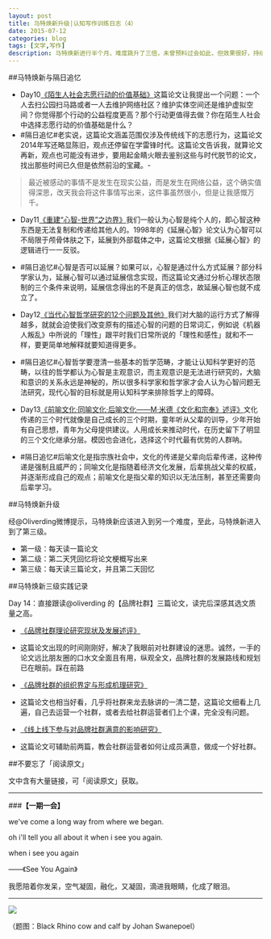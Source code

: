 ```yaml
---
layout: post
title: 马特焕新升级|认知写作训练日志（4）
date: 2015-07-12
categories: blog
tags: [文学,写作]
description: 马特焕新进行半个月，难度跳升了三倍，未曾预料过会如此，但效果很好，持续下去的效果会更好。
---
```


##马特焕新与隔日追忆


- Day10[《陌生人社会志愿行动的价值基础》](http://www.nssd.org/articles/article_detail.aspx?id=661741243)这篇论文让我提出一个问题：一个人去扫公园扫马路或者一人去维护网络社区？维护实体空间还是维护虚拟空间？你觉得那个行动的公益程度更高？那个行动更值得去做？你在陌生人社会中选择志愿行动的价值基础是什么？
 - #隔日追忆#老实说，这篇论文涵盖范围仅涉及传统线下的志愿行为，这篇论文2014年写还略显陈旧，观点还停留在学雷锋时代。这篇论文告诉我，就算论文再新，观点也可能没有进步，要用起金睛火眼去鉴别这些与时代脱节的论文，找出那些时间已久但是依然前沿的宝藏。- 

 >最近被感动的事情不是发生在现实公益，而是发生在网络公益，这个确实值得深思，改天我会将这件事情写出来，这件事虽然很小，但是让我感慨万千。


- Day11[《重建“心智-世界”之边界》](http://www.nssd.org/articles/Article_Read.aspx?id=49585495)我们一般认为心智是纯个人的，即心智这种东西是无法复制和传递给其他人的。1998年的《延展心智》论文认为心智可以不局限于颅骨体肤之下，延展到外部载体之中，这篇论文根据《延展心智》的逻辑进行一一反驳。
 - #隔日追忆#心智是否可以延展？如果可以，心智是通过什么方式延展？部分科学家认为，延展心智可以通过延展信念实现，而这篇论文通过分析心理状态限制的三个条件来说明，延展信念得出的不是真正的信念，故延展心智也就不成立了。


- Day12[《当代心智哲学研究的12个问题及其他》](http://www.nssd.org/articles/article_detail.aspx?id=21128592)我们对大脑的运行方式了解得越多，就就会迫使我们改变原有的描述心智的问题的日常词汇，例如说《机器人叛乱》中所说的「理性」跟平时我们日常所说的「理性和感性」就和不一样，要更简单地解释就要知道得更多。
 - #隔日追忆#心智哲学要澄清一些基本的哲学范畴，才能让认知科学更好的范畴，以往的哲学都认为心智是主观意识，而主观意识是无法进行研究的，大脑和意识的关系永远是神秘的，所以很多科学家和哲学家才会人认为心智问题无法研究，现代心智的目标就是用认知科学来排除哲学上的障碍。

- Day13[《前喻文化·同喻文化·后喻文化——M·米德《文化和宗奉》述评》](http://www.nssd.org/articles/Article_Read.aspx?id=1002275992)文化传递的三个时代就像是自己成长的三个时期，童年听从父辈的训导，少年开始有自己思想，青年为父母提供建议。人用成长来推动时代，在历史留下了明显的三个文化继承分层。模因也会进化，选择这个时代最有优势的人群呐。
 -  #隔日追忆#后喻文化是指宗族社会中，文化的传递是父辈向后辈传递，这种传递是强制且威严的；同喻文化是指随着经济文化发展，后辈挑战父辈的权威，并逐渐形成自己的观点；前喻文化是指父辈的知识以无法压制，甚至还需要向后辈学习。

##马特焕新升级

经@Oliverding微博提示，马特焕新应该进入到另一个难度，至此，马特焕新进入到了第三级。

-  第一级：每天读一篇论文
-  第二级：第二天凭回忆将论文梗概写出来
-  第三级：每天读三篇论文，并且第二天回忆

##马特焕新三级实践记录

  Day 14：直接跟读@oliverding 的【品牌社群】三篇论文，读完后深感其选文质量之高。

- [《品牌社群理论研究现状及发展述评》](http://t.cn/RL4QAk4)
 - 这篇论文出现的时间刚刚好，解决了我眼前对社群建设的迷思。诚然，一手的论文远比朋友圈的口水文全面且有用，纵观全文，品牌社群的发展路线和规划已在眼前。踩在前路
- [《品牌社群的组织界定与形成机理研究》](http://t.cn/RL4QAky)
 - 这篇论文也相当好看，几乎将社群来龙去脉讲的一清二楚，这篇论文细看上几遍，自己去运营一个社群，或者去给社群运营者们上个课，完全没有问题。

-  [《线上线下参与对品牌社群满意的影响研究》](http://t.cn/RL4QAkU)
 -  这篇论文可辅助前两篇，教会社群运营者如何让成员满意，做成一个好社群。

##不要忘了「阅读原文」

文中含有大量链接，可「阅读原文」获取。

---

###**【一期一会】**

we've come a long way from where we began.

oh i'll tell you all about it when i see you again.

when i see you again

——《See You Again》

我愿陪着你发呆，空气凝固，融化，又凝固，滴进我眼睛，化成了眼泪。


----


![](http://cnfeat.qiniudn.com/image-2015-05-25-15-52.png)

（题图：Black Rhino cow and calf by Johan Swanepoel）





